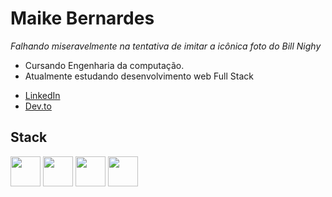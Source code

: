 <h1>Maike Bernardes</h1>

*Falhando miseravelmente na tentativa de imitar a icônica foto do Bill Nighy*

- Cursando Engenharia da computação.
- Atualmente estudando desenvolvimento web Full Stack

* [LinkedIn](https://www.linkedin.com/in/maike-bernardes-565a27236/)<i class="fa-brands fa-twitter-square"></i>
* [Dev.to](https://dev.to/baike97)

<h2>Stack</h2>

<section style="vertical-align:top;">
  <img height="48" src="https://cdn.jsdelivr.net/gh/devicons/devicon/icons/html5/html5-original.svg" />
  <img height="48" src="https://cdn.jsdelivr.net/gh/devicons/devicon/icons/javascript/javascript-original.svg" />
  <img height="48" src="https://cdn.jsdelivr.net/gh/devicons/devicon/icons/css3/css3-original.svg" />
  <img height="48" src="https://cdn.jsdelivr.net/gh/devicons/devicon/icons/nodejs/nodejs-original.svg" />
</section>
